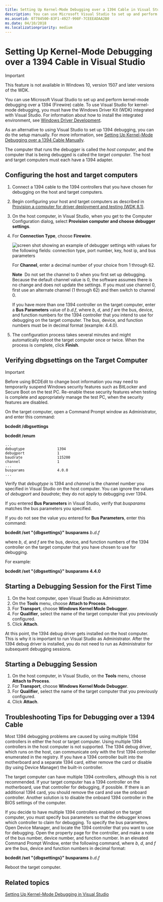 ```yaml
---
title: Setting Up Kernel-Mode Debugging over a 1394 Cable in Visual Studio
description: You can use Microsoft Visual Studio to set up and perform kernel-mode debugging over a 1394 (Firewire) cable.
ms.assetid: 07784500-83F1-4927-998F-7CEEEADAA2B0
ms.date: 04/10/2018
ms.localizationpriority: medium
---
```


# Setting Up Kernel-Mode Debugging over a 1394 Cable in Visual Studio


> [!IMPORTANT]
> This feature is not available in Windows 10, version 1507 and later versions of the WDK.
>

You can use Microsoft Visual Studio to set up and perform kernel-mode debugging over a 1394 (Firewire) cable. To use Visual Studio for kernel-mode debugging, you must have the Windows Driver Kit (WDK) integrated with Visual Studio. For information about how to install the integrated environment, see [Windows Driver Development](https://go.microsoft.com/fwlink/p?linkid=301383).

As an alternative to using Visual Studio to set up 1394 debugging, you can do the setup manually. For more information, see [Setting Up Kernel-Mode Debugging over a 1394 Cable Manually](setting-up-a-1394-cable-connection.md).

The computer that runs the debugger is called the *host computer*, and the computer that is being debugged is called the *target computer*. The host and target computers must each have a 1394 adapter.

## <span id="Configuring_the_host_and_target_computers"></span><span id="configuring_the_host_and_target_computers"></span><span id="CONFIGURING_THE_HOST_AND_TARGET_COMPUTERS"></span>Configuring the host and target computers


1.  Connect a 1394 cable to the 1394 controllers that you have chosen for debugging on the host and target computers.
2.  Begin configuring your host and target computers as described in [Provision a computer for driver deployment and testing (WDK 8.1)](https://docs.microsoft.com/windows-hardware/drivers/gettingstarted/provision-a-target-computer-wdk-8-1).
3.  On the host computer, in Visual Studio, when you get to the Computer Configuration dialog, select **Provision computer and choose debugger settings**.
4.  For **Connection Type**, choose **Firewire**.

    ![screen shot showing an example of debugger settings with values for the following fields: connection type, port number, key, host ip, and bus parameters](images/setup1394vs.png)

    For **Channel**, enter a decimal number of your choice from 1 through 62.

    **Note**  Do not set the channel to 0 when you first set up debugging. Because the default channel value is 0, the software assumes there is no change and does not update the settings. If you must use channel 0, first use an alternate channel (1 through 62) and then switch to channel 0.

    If you have more than one 1394 controller on the target computer, enter a **Bus Parameters** value of *b*.*d*.*f*, where *b*, *d*, and *f* are the bus, device, and function numbers for the 1394 controller that you intend to use for debugging on the target computer. The bus, device, and function numbers must be in decimal format (example: 4.4.0).

5.  The configuration process takes several minutes and might automatically reboot the target computer once or twice. When the process is complete, click **Finish**.

## <span id="Verifying_dbgsettings_on_the_Target_Computer"></span><span id="verifying_dbgsettings_on_the_target_computer"></span><span id="VERIFYING_DBGSETTINGS_ON_THE_TARGET_COMPUTER"></span>Verifying dbgsettings on the Target Computer

> [!IMPORTANT]
> Before using BCDEdit to change boot information you may need to temporarily suspend Windows security features such as BitLocker and Secure Boot on the test PC.
> Re-enable these security features when testing is complete and appropriately manage the test PC, when the security features are disabled.

On the target computer, open a Command Prompt window as Administrator, and enter this command:

**bcdedit /dbgsettings**

**bcdedit /enum**

```console
...
debugtype               1394
debugport               1
baudrate                115200
channel                 1
...
busparams               4.0.0
...
```

Verify that *debugtype* is 1394 and *channel* is the channel number you specified in Visual Studio on the host computer. You can ignore the values of *debugport* and *baudrate*; they do not apply to debugging over 1394.

If you entered **Bus Parameters** in Visual Studio, verify that *busparams* matches the bus parameters you specified.

If you do not see the value you entered for **Bus Parameters**, enter this command:

**bcdedit /set "{dbgsettings}" busparams** <em>b</em>**.**<em>d</em>**.**<em>f</em>

where *b*, *d*, and *f* are the bus, device, and function numbers of the 1394 controller on the target computer that you have chosen to use for debugging.

For example:

**bcdedit /set "{dbgsettings}" busparams 4.4.0**

## <span id="Starting_a_Debugging_Session_for_the_First_Time"></span><span id="starting_a_debugging_session_for_the_first_time"></span><span id="STARTING_A_DEBUGGING_SESSION_FOR_THE_FIRST_TIME"></span>Starting a Debugging Session for the First Time


1.  On the host computer, open Visual Studio as Administrator.
2.  On the **Tools** menu, choose **Attach to Process**.
3.  For **Transport**, choose **Windows Kernel Mode Debugger**.
4.  For **Qualifier**, select the name of the target computer that you previously configured.
5.  Click **Attach**.

At this point, the 1394 debug driver gets installed on the host computer. This is why it is important to run Visual Studio as Administrator. After the 1394 debug driver is installed, you do not need to run as Administrator for subsequent debugging sessions.

## <span id="starting_the_debugging_session"></span><span id="STARTING_THE_DEBUGGING_SESSION"></span>Starting a Debugging Session


1.  On the host computer, in Visual Studio, on the **Tools** menu, choose **Attach to Process**.
2.  For **Transport**, choose **Windows Kernel Mode Debugger**.
3.  For **Qualifier**, select the name of the target computer that you previously configured.
4.  Click **Attach**.

## <span id="troubleshooting_tips_for_debugging_over_a_1394_cable"></span><span id="TROUBLESHOOTING_TIPS_FOR_DEBUGGING_OVER_A_1394_CABLE"></span>Troubleshooting Tips for Debugging over a 1394 Cable


Most 1394 debugging problems are caused by using multiple 1394 controllers in either the host or target computer. Using multiple 1394 controllers in the host computer is not supported. The 1394 debug driver, which runs on the host, can communicate only with the first 1394 controller enumerated in the registry. If you have a 1394 controller built into the motherboard and a separate 1394 card, either remove the card or disable (by using Device Manager) the built-in controller.

The target computer can have multiple 1394 controllers, although this is not recommended. If your target computer has a 1394 controller on the motherboard, use that controller for debugging, if possible. If there is an additional 1394 card, you should remove the card and use the onboard controller. Another solution is to disable the onboard 1394 controller in the BIOS settings of the computer.

If you decide to have multiple 1394 controllers enabled on the target computer, you must specify bus parameters so that the debugger knows which controller to claim for debugging. To specify the bus parameters, Open Device Manager, and locate the 1394 controller that you want to use for debugging. Open the property page for the controller, and make a note of the bus number, device number, and function number. In an elevated Command Prompt Window, enter the following command, where *b*, *d*, and *f* are the bus, device and function numbers in decimal format:

**bcdedit /set "{dbgsettings}" busparams** <em>b</em>**.**<em>d</em>**.**<em>f</em>

Reboot the target computer.

## <span id="related_topics"></span>Related topics


[Setting Up Kernel-Mode Debugging in Visual Studio](setting-up-kernel-mode-debugging-in-visual-studio.md)

 

 






